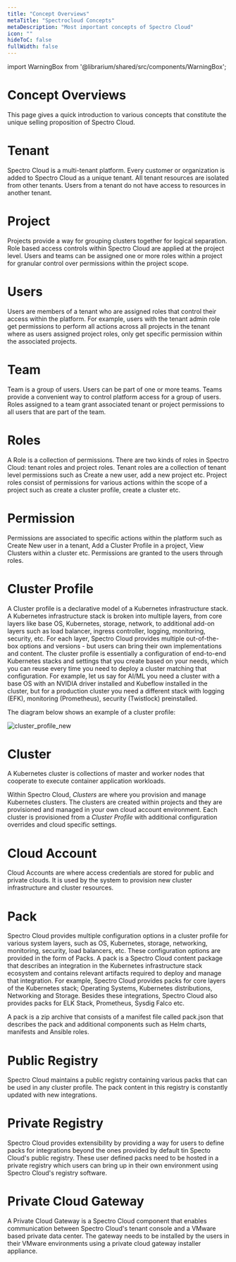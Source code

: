 ```yaml
---
title: "Concept Overviews"
metaTitle: "Spectrocloud Concepts"
metaDescription: "Most important concepts of Spectro Cloud"
icon: ""
hideToC: false
fullWidth: false
---
```


import WarningBox from '@librarium/shared/src/components/WarningBox';

# Concept Overviews

This page gives a quick introduction to various concepts that constitute the unique selling proposition of Spectro Cloud.

# Tenant

Spectro Cloud is a multi-tenant platform. Every customer or organization is added to Spectro Cloud as a unique tenant. All tenant resources are isolated from other tenants. Users from a tenant do not  have access to resources in another tenant.

# Project

Projects provide a way for grouping clusters together for logical separation. Role based access controls within Spectro Cloud are applied at the project level. Users and teams can be assigned one or more roles within a project for granular control over permissions within the project scope.

# Users

Users are members of a tenant who are assigned roles that control their access within the platform. For example, users with the tenant admin role get permissions to perform all actions across all projects in the tenant where as users assigned project roles, only get specific permission within the associated projects.

# Team

Team is a group of users. Users can be part of one or more teams. Teams provide a convenient way to control platform access for a group of users. Roles assigned to a team grant associated tenant or project permissions to all users that are part of the team.

# Roles

A Role is a collection of permissions. There are two kinds of roles in Spectro Cloud: tenant roles and project roles. Tenant roles are a collection of tenant  level permissions such as Create a new user, add a new project etc. Project roles consist of permissions for various actions within the scope of a project such as create a cluster profile, create a cluster etc.

# Permission

Permissions are associated to specific actions within the platform such as Create New user in a tenant, Add a Cluster Profile in a project, View Clusters within a cluster etc. Permissions are granted to the users through roles.

# Cluster Profile

A Cluster profile is a declarative model of a Kubernetes infrastructure stack. A Kubernetes infrastructure stack is broken into multiple layers, from core layers like base OS, Kubernetes, storage, network, to additional add-on layers such as load balancer, ingress controller, logging, monitoring, security, etc. For each layer, Spectro Cloud provides multiple out-of-the-box options and versions - but users can bring their own implementations and content. The cluster profile is essentially a configuration of end-to-end Kubernetes stacks and settings that you create based on your needs, which you can reuse every time you need to deploy a cluster matching that configuration. For example, let us say for AI/ML you need a cluster with a base OS with an NVIDIA driver installed and Kubeflow installed in the cluster, but for a production cluster you need a different stack with logging (EFK), monitoring (Prometheus), security (Twistlock) preinstalled. 

The diagram below shows an example of a cluster profile:

![cluster_profile_new](/cluster_profile_new.png)

# Cluster

A Kubernetes cluster is collections of master and worker nodes that cooperate to execute container application workloads.

Within Spectro Cloud, *Clusters* are where you provision and manage Kubernetes clusters. The clusters are created within projects and they are provisioned and managed in your own cloud account environment. Each cluster is provisioned from a *Cluster Profile* with additional configuration overrides and cloud specific settings.

# Cloud Account

Cloud Accounts are where access credentials are stored for public and private clouds. It is used by the system to provision new cluster infrastructure and cluster resources.

# Pack

Spectro Cloud provides multiple configuration options in a cluster profile for various system layers, such as OS, Kubernetes, storage, networking, monitoring, security, load balancers, etc. These configuration options are provided in the form of Packs. A pack is a Spectro Cloud content package that describes an integration in the Kubernetes infrastructure stack ecosystem and contains relevant artifacts required to deploy and manage that integration. For example, Spectro Cloud provides packs for core layers of the Kubernetes stack; Operating Systems, Kubernetes distributions, Networking and Storage. Besides these integrations, Spectro Cloud also provides packs for ELK Stack, Prometheus, Sysdig Falco etc.

A pack is a zip archive that consists of a manifest file called pack.json that describes the pack and additional components such as Helm charts, manifests and Ansible roles.

# Public Registry

Spectro Cloud maintains a public registry containing various packs that can be used in any cluster profile. The pack content in this registry is constantly updated with new integrations.

# Private Registry

Spectro Cloud provides extensibility by providing a way for users to define packs for integrations beyond the ones provided by default tin Specto Cloud's public registry. These user defined packs need to be hosted in a private registry which users can bring up in their own environment using Spectro Cloud's registry software.

# Private Cloud Gateway

A Private Cloud Gateway is a Spectro Cloud component that enables communication between Spectro Cloud's tenant console and a VMware based private data center. The gateway needs to be installed by the users in their VMware environments using a private cloud gateway installer appliance.
